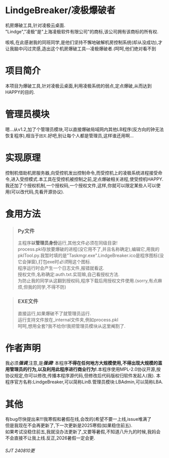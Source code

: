 # LindgeBreaker/凌极爆破者  
机房爆破工具,针对凌极云桌面.  
"Lindge","凌极"是"上海凌极软件有限公司"的商标,该公司拥有该商标的所有权.

咳咳,在此感谢我的同班同学,是他们坚持不懈地破解机房控制系统(却从没成功),才让我脑中闪过灵感,造出这个机房爆破工具--凌极爆破者.(呵呵,他们绝对看不到  
# 项目简介  
本项目为爆破工具,针对凌极云桌面,利用凌极系统的弱点,定点爆破,从而达到HAPPY的目的. 
# 管理员模块
嗯...从v1.2,加了个管理员模块,可以直接爆破局域网内其他LB程序(反方向的钟无法恢复程序),相当于`团灭`.好吧,别让每个人都是管理员,这样谁还用啊...
# 实现原理  
控制机借助机房服务器,向受控机发出控制命令,而受控机上的凌极系统进程接受命令,进入受控模式.本工具在受控机被控制之前,定点爆破相关进程,使受控机HAPPY. 
我还加了个授权机制,一个授权码,一个授权文件,这样,你就可以限定某些人可以使用(可以改代码,先看开源协议).
# 食用方法  
> ### Py文件  
> 主程序**以管理员身份**运行,其他文件必须在同级目录!  
process.pkl存放要爆破的进程(没它用不了,并且名称确定),编辑它,用我的pklTool.py.我暂时填的是"Taskmgr.exe".LindgeBreaker.ico是程序图标(没它会弹窗),打包exe时*必须*用这个图标.  
程序运行时会产生一个日志文件,报错就看这.  
授权文件,名称确定:auth.txt.实现嘛,自己看授权方法.    
为防止我的同学从这翻到授权码,程序下载后用授权文件使用.(sorry,有点麻烦,但我的同学,不得不防)

> ### EXE文件
> 直接运行,如果爆破不了就管理员运行.  
运行支持文件放在_internal文件夹,例如process.pkl  
呵呵,想用全套?我不给你!我把管理员模块从这里阉割了.
# 作者声明  
我必须***强调***,注意,是***强调!*** 本程序**不得在任何地方大规模使用,不得出现大规模的滥用管理员的行为,以及利用此程序进行商业行为!**.本程序使用MPL-2.0协议开源,按协议规定,你可以修改,传播本程序源代码,但修改后代码版权归软件发起人(我).
本程序官方名称:LindgeBreaker,可以简称LinB.管理员模块:LBAdmin,可以简称LBA.
# 其他  
有bug尽快提出来!!!我寒假和暑假在线,会改的(希望不要一上线,issue堆满了  
但是我现在不会再更新了,下一次更新是2025寒假(如果稳住前五).  
如果考试没稳住前五,我就没办法更新了,又要等暑假,不知道八升九的时候,我妈会不会直接不让我上线.反正,2026暑假一定会更.

###### SJT 240810更
